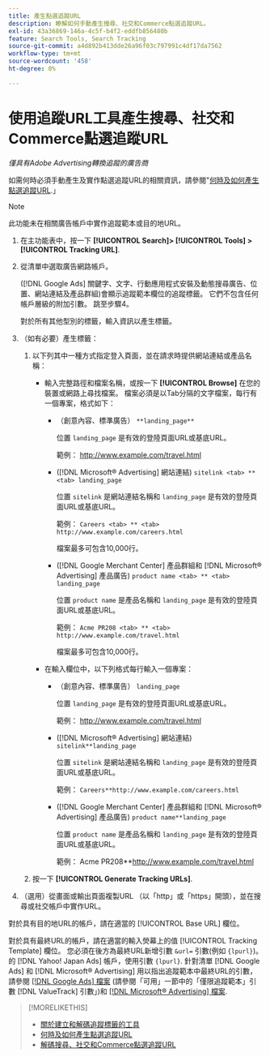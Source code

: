 ```yaml
---
title: 產生點選追蹤URL
description: 瞭解如何手動產生搜尋、社交和Commerce點選追蹤URL。
exl-id: 43a36869-146a-4c5f-b4f2-eddfb856480b
feature: Search Tools, Search Tracking
source-git-commit: a4d892b413dde26a96f03c797991c4df17da7562
workflow-type: tm+mt
source-wordcount: '458'
ht-degree: 0%

---
```


# 使用追蹤URL工具產生搜尋、社交和Commerce點選追蹤URL

*僅具有Adobe Advertising轉換追蹤的廣告商*

如需何時必須手動產生及實作點選追蹤URL的相關資訊，請參閱&quot;[何時及如何產生點選追蹤URL](/help/search-social-commerce/tracking/click-tracking-ways-to-generate.md).」

>[!NOTE]
>
>此功能未在相關廣告帳戶中實作追蹤範本或目的地URL。

1. 在主功能表中，按一下 **[!UICONTROL Search]> [!UICONTROL Tools] >[!UICONTROL Tracking URL]**.

1. 從清單中選取廣告網路帳戶。

   ([!DNL Google Ads] 關鍵字、文字、行動應用程式安裝及動態搜尋廣告、位置、網站連結及產品群組)會顯示追蹤範本欄位的追蹤標籤。 它們不包含任何帳戶層級的附加引數。 跳至步驟4。

   對於所有其他型別的標籤，輸入資訊以產生標籤。

1. （如有必要）產生標籤：

   1. 以下列其中一種方式指定登入頁面，並在請求時提供網站連結或產品名稱：

      * 輸入完整路徑和檔案名稱，或按一下 **[!UICONTROL Browse]** 在您的裝置或網路上尋找檔案。 檔案必須是以Tab分隔的文字檔案，每行有一個專案，格式如下：

         * （創意內容、標準廣告） `**landing_page**`

           位置 `landing_page` 是有效的登陸頁面URL或基底URL。

           範例： http://www.example.com/travel.html

         * ([!DNL Microsoft® Advertising] 網站連結) `sitelink <tab> ** <tab> landing_page`

           位置 `sitelink` 是網站連結名稱和 `landing_page` 是有效的登陸頁面URL或基底URL。

           範例： `Careers <tab> ** <tab> http://www.example.com/careers.html`

           檔案最多可包含10,000行。

         * ([!DNL Google Merchant Center] 產品群組和 [!DNL Microsoft® Advertising] 產品廣告) `product name <tab> ** <tab> landing_page`

           位置 `product name` 是產品名稱和 `landing_page` 是有效的登陸頁面URL或基底URL。

           範例： `Acme PR208 <tab> ** <tab> http://www.example.com/travel.html`

           檔案最多可包含10,000行。

      * 在輸入欄位中，以下列格式每行輸入一個專案：

         * （創意內容、標準廣告） `landing_page`

           位置 `landing_page` 是有效的登陸頁面URL或基底URL。

           範例： http://www.example.com/travel.html

         * ([!DNL Microsoft® Advertising] 網站連結) `sitelink**landing_page`

           位置 `sitelink` 是網站連結名稱和 `landing_page` 是有效的登陸頁面URL或基底URL。

           範例： `Careers**http://www.example.com/careers.html`

         * ([!DNL Google Merchant Center] 產品群組和 [!DNL Microsoft® Advertising] 產品廣告) `product name**landing_page`

           位置 `product name` 是產品名稱和 `landing_page` 是有效的登陸頁面URL或基底URL。

           範例： Acme PR208**http://www.example.com/travel.html

   1. 按一下 **[!UICONTROL Generate Tracking URLs]**.

1. （選用）從畫面或輸出頁面複製URL （以「http」或「https」開頭），並在搜尋或社交帳戶中實作URL。

對於具有目的地URL的帳戶，請在適當的 [!UICONTROL Base URL] 欄位。

對於具有最終URL的帳戶，請在適當的輸入熒幕上的值 [!UICONTROL Tracking Template] 欄位。 您必須在後方為最終URL新增引數 `&url=` 引數(例如 `{lpurl}`)。 的 [!DNL Yahoo! Japan Ads] 帳戶，使用引數 `{lpurl}`. 針對清單 [!DNL Google Ads] 和 [!DNL Microsoft® Advertising] 用以指出追蹤範本中最終URL的引數，請參閱 [[!DNL Google Ads] 檔案](https://support.google.com/google-ads/answer/6305348) (請參閱「可用」一節中的「僅限追蹤範本」引數 [!DNL ValueTrack] 引數」)和 [[!DNL Microsoft® Advertising] 檔案](https://help.ads.microsoft.com/#apex/3/en/56799/2).

>[!MORELIKETHIS]
>
>* [關於建立和解碼追蹤標籤的工具](tracking-tools-about.md)
>* [何時及如何產生點選追蹤URL](/help/search-social-commerce/tracking/click-tracking-ways-to-generate.md)
>* [解碼搜尋、社交和Commerce點選追蹤URL](click-tracking-url-decode.md)
